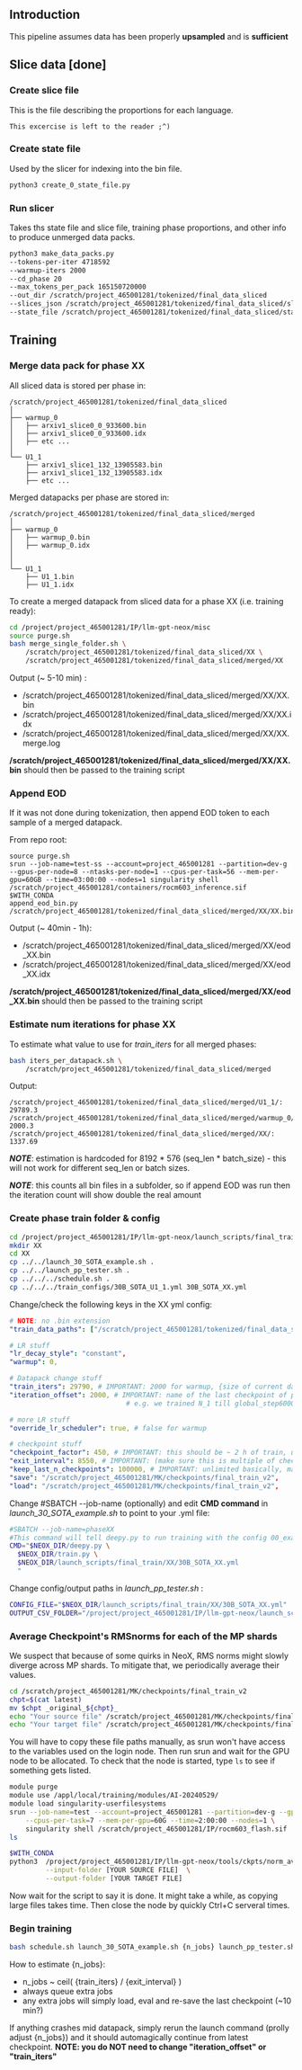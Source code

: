 ## Introduction

This pipeline assumes data has been properly **upsampled** and is **sufficient**

## Slice data [done]

### Create slice file
This is the file describing the proportions for each language. 
```
This excercise is left to the reader ;^)
```

### Create state file
Used by the slicer for indexing into the bin file.
```bash
python3 create_0_state_file.py
```

### Run slicer
Takes ths state file and slice file, training phase proportions, and other info to produce unmerged data packs.
```bash
python3 make_data_packs.py
--tokens-per-iter 4718592 
--warmup-iters 2000 
--cd_phase 20 
--max_tokens_per_pack 165150720000 
--out_dir /scratch/project_465001281/tokenized/final_data_sliced 
--slices_json /scratch/project_465001281/tokenized/final_data_sliced/slices_final.json 
--state_file /scratch/project_465001281/tokenized/final_data_sliced/state.0.yaml
```

## Training

### Merge data pack for phase XX

All sliced data is stored per phase in:

```
/scratch/project_465001281/tokenized/final_data_sliced
│
├── warmup_0
│   ├── arxiv1_slice0_0_933600.bin
│   ├── arxiv1_slice0_0_933600.idx
│   ├── etc ...
│
└── U1_1
    ├── arxiv1_slice1_132_13905583.bin
    ├── arxiv1_slice1_132_13905583.idx
    ├── etc ...

```

Merged datapacks per phase are stored in:

```
/scratch/project_465001281/tokenized/final_data_sliced/merged
│
├── warmup_0
│   ├── warmup_0.bin
│   ├── warmup_0.idx
│
│
└── U1_1
    ├── U1_1.bin
    ├── U1_1.idx

```

To create a merged datapack from sliced data for a phase XX (i.e. training ready):

```bash
cd /project/project_465001281/IP/llm-gpt-neox/misc
source purge.sh
bash merge_single_folder.sh \
    /scratch/project_465001281/tokenized/final_data_sliced/XX \
    /scratch/project_465001281/tokenized/final_data_sliced/merged/XX

```
Output (~ 5-10 min) : 
- /scratch/project_465001281/tokenized/final_data_sliced/merged/XX/XX.bin
- /scratch/project_465001281/tokenized/final_data_sliced/merged/XX/XX.idx
- /scratch/project_465001281/tokenized/final_data_sliced/merged/XX/XX.merge.log


**/scratch/project_465001281/tokenized/final_data_sliced/merged/XX/XX.bin** should then be passed to the training script

### Append EOD

If it was not done during tokenization, then append EOD token to each sample of a merged datapack.

From repo root:
```
source purge.sh
srun --job-name=test-ss --account=project_465001281 --partition=dev-g --gpus-per-node=8 --ntasks-per-node=1 --cpus-per-task=56 --mem-per-gpu=60GB --time=03:00:00 --nodes=1 singularity shell /scratch/project_465001281/containers/rocm603_inference.sif
$WITH_CONDA
append_eod_bin.py /scratch/project_465001281/tokenized/final_data_sliced/merged/XX/XX.bin
```

Output (~ 40min - 1h):
- /scratch/project_465001281/tokenized/final_data_sliced/merged/XX/eod_XX.bin
- /scratch/project_465001281/tokenized/final_data_sliced/merged/XX/eod_XX.idx

**/scratch/project_465001281/tokenized/final_data_sliced/merged/XX/eod_XX.bin** should then be passed to the training script

### Estimate num iterations for phase XX

To estimate what value to use for *train_iters* for all merged phases:

```bash
bash iters_per_datapack.sh \
    /scratch/project_465001281/tokenized/final_data_sliced/merged
```

Output:
```
/scratch/project_465001281/tokenized/final_data_sliced/merged/U1_1/: 29789.3
/scratch/project_465001281/tokenized/final_data_sliced/merged/warmup_0/: 2000.3
/scratch/project_465001281/tokenized/final_data_sliced/merged/XX/: 1337.69
```

***NOTE***: estimation is hardcoded for 8192 * 576 (seq_len * batch_size) - this will not work for different seq_len or batch sizes.

***NOTE***: this counts all bin files in a subfolder, so if append EOD was run then the iteration count will show double the real amount


### Create phase train folder & config

```bash
cd /project/project_465001281/IP/llm-gpt-neox/launch_scripts/final_train
mkdir XX
cd XX
cp ../../launch_30_SOTA_example.sh .
cp ../../launch_pp_tester.sh .
cp ../../../schedule.sh .
cp ../../../train_configs/30B_SOTA_U1_1.yml 30B_SOTA_XX.yml
```

Change/check the following keys in the XX yml config:

```yaml
# NOTE: no .bin extension
"train_data_paths": ["/scratch/project_465001281/tokenized/final_data_sliced/merged/XX/XX"],

# LR stuff
"lr_decay_style": "constant",
"warmup": 0,

# Datapack change stuff
"train_iters": 29790, # IMPORTANT: 2000 for warmup, {size of current datapack} otherwise (usually ~35 000)
"iteration_offset": 2000, # IMPORTANT: name of the last checkpoint of previous datapack:
                             # e.g. we trained N_1 till global_step60000, we are now starting N_2, so we need to set offset to 60 0000

# more LR stuff
"override_lr_scheduler": true, # false for warmup

# checkpoint stuff
"checkpoint_factor": 450, # IMPORTANT: this should be ~ 2 h of train, use 17s/iter estimation
"exit_interval": 8550, # IMPORTANT: (make sure this is multiple of checkpoint factor) exit every ~ 40 h
"keep_last_n_checkpoints": 100000, # IMPORTANT: unlimited basically, manage manually
"save": "/scratch/project_465001281/MK/checkpoints/final_train_v2",
"load": "/scratch/project_465001281/MK/checkpoints/final_train_v2",

```

Change #SBATCH --job-name (optionally) and edit **CMD command** in *launch_30_SOTA_example.sh* to point to your .yml file:

```bash
#SBATCH --job-name=phaseXX
#This command will tell deepy.py to run training with the config 00_example.yml.
CMD="$NEOX_DIR/deepy.py \
  $NEOX_DIR/train.py \
  $NEOX_DIR/launch_scripts/final_train/XX/30B_SOTA_XX.yml
  "
```

Change config/output paths in  *launch_pp_tester.sh* :

```bash
CONFIG_FILE="$NEOX_DIR/launch_scripts/final_train/XX/30B_SOTA_XX.yml"
OUTPUT_CSV_FOLDER="/project/project_465001281/IP/llm-gpt-neox/launch_scripts/final_train_v2"
```

### Average Checkpoint's RMSnorms for each of the MP shards
We suspect that because of some quirks in NeoX, RMS norms might slowly diverge across MP shards. To mitigate that, we periodically average their values.
```bash
cd /scratch/project_465001281/MK/checkpoints/final_train_v2
chpt=$(cat latest)
mv $chpt _original_${chpt}_
echo "Your source file" /scratch/project_465001281/MK/checkpoints/final_train_v2/_original_${chpt}_
echo "Your target file" /scratch/project_465001281/MK/checkpoints/final_train_v2/$chpt
```
You will have to copy these file paths manually, as srun won't have access to the variables used on the login node.
Then run srun and wait for the GPU node to be allocated. To check that the node is started, type ```ls``` to see if something gets listed. 
```bash
module purge
module use /appl/local/training/modules/AI-20240529/
module load singularity-userfilesystems
srun --job-name=test --account=project_465001281 --partition=dev-g --gpus-per-node=8 --ntasks-per-node=1 \
    --cpus-per-task=7 --mem-per-gpu=60G --time=2:00:00 --nodes=1 \
    singularity shell /scratch/project_465001281/IP/rocm603_flash.sif
ls
```
```bash
$WITH_CONDA
python3  /project/project_465001281/IP/llm-gpt-neox/tools/ckpts/norm_avg.py \
         --input-folder [YOUR SOURCE FILE]  \
         --output-folder [YOUR TARGET FILE]
```
Now wait for the script to say it is done. It might take a while, as copying large files takes time. 
Then close the node by quickly Ctrl+C serveral times. 

### Begin training

```bash
bash schedule.sh launch_30_SOTA_example.sh {n_jobs} launch_pp_tester.sh
```

How to estimate {n_jobs}:
- n_jobs ~ ceil( {train_iters} / {exit_interval} )
- always queue extra jobs
- any extra jobs will simply load, eval and re-save the last checkpoint (~10 min?)

If anything crashes mid datapack, simply rerun the launch command (prolly adjust {n_jobs}) and it should 
automagically continue from latest checkpoint. **NOTE: you do NOT need to change "iteration_offset" or "train_iters"** 


